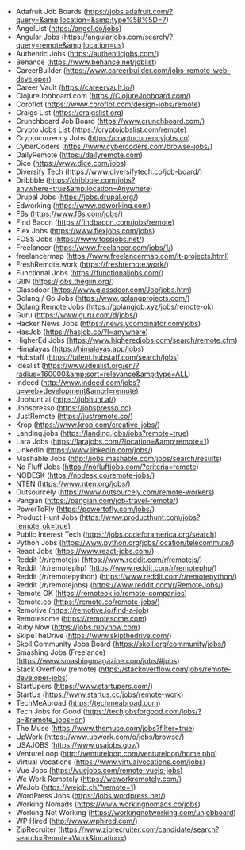 - Adafruit Job Boards (https://jobs.adafruit.com/?query=&amp;location=&amp;type%5B%5D=7)
- AngelList (https://angel.co/jobs)
- Angular Jobs (https://angularjobs.com/search/?query=remote&amp;location=us)
- Authentic Jobs (https://authenticjobs.com/)
- Behance (https://www.behance.net/joblist)
- CareerBuilder (https://www.careerbuilder.com/jobs-remote-web-developer)
- Career Vault (https://careervault.io/)
- ClojureJobboard.com (https://ClojureJobboard.com/)
- Coroflot (https://www.coroflot.com/design-jobs/remote)
- Craigs List (https://craigslist.org)
- Crunchboard Job Board (https://www.crunchboard.com/)
- Crypto Jobs List (https://cryptojobslist.com/remote)
- Cryptocurrency Jobs (https://cryptocurrencyjobs.co)
- CyberCoders (https://www.cybercoders.com/browse-jobs/)
- DailyRemote (https://dailyremote.com)
- Dice (https://www.dice.com/jobs)
- Diversify Tech (https://www.diversifytech.co/job-board/)
- Dribbble (https://dribbble.com/jobs?anywhere=true&amp;location=Anywhere)
- Drupal Jobs (https://jobs.drupal.org/)
- Edworking (https://www.edworking.com)
- F6s (https://www.f6s.com/jobs/)
- Find Bacon (https://findbacon.com/jobs/remote)
- Flex Jobs (https://www.flexjobs.com/jobs)
- FOSS Jobs (https://www.fossjobs.net/)
- Freelancer (https://www.freelancer.com/jobs/1/)
- freelancermap (https://www.freelancermap.com/it-projects.html)
- FreshRemote.work (https://freshremote.work/)
- Functional Jobs (https://functionaljobs.com/)
- GIIN (https://jobs.thegiin.org/)
- Glassdoor (https://www.glassdoor.com/Job/jobs.htm)
- Golang / Go Jobs (https://www.golangprojects.com/)
- Golang Remote Jobs (https://golangjob.xyz/jobs/remote-ok)
- Guru (https://www.guru.com/d/jobs/)
- Hacker News Jobs (https://news.ycombinator.com/jobs)
- HasJob (https://hasjob.co/?l=anywhere)
- HigherEd Jobs (https://www.higheredjobs.com/search/remote.cfm)
- Himalayas (https://himalayas.app/jobs)
- Hubstaff (https://talent.hubstaff.com/search/jobs)
- Idealist (https://www.idealist.org/en/?radius=160000&amp;sort=relevance&amp;type=ALL)
- Indeed (http://www.indeed.com/jobs?q=web+development&amp;l=remote)
- Jobhunt.ai (https://jobhunt.ai/)
- Jobspresso (https://jobspresso.co)
- JustRemote (https://justremote.co/)
- Krop (https://www.krop.com/creative-jobs/)
- Landing.jobs (https://landing.jobs/jobs?remote=true)
- Lara Jobs (https://larajobs.com/?location=&amp;remote=1)
- LinkedIn (https://www.linkedin.com/jobs/)
- Mashable Jobs (http://jobs.mashable.com/jobs/search/results)
- No Fluff Jobs (https://nofluffjobs.com/?criteria=remote)
- NODESK (https://nodesk.co/remote-jobs/)
- NTEN (https://www.nten.org/jobs/)
- Outsourcely (https://www.outsourcely.com/remote-workers)
- Pangian (https://pangian.com/job-travel-remote/)
- PowerToFly (https://powertofly.com/jobs/)
- Product Hunt Jobs (https://www.producthunt.com/jobs?remote_ok=true)
- Public Interest Tech (https://jobs.codeforamerica.org/search)
- Python Jobs (https://www.python.org/jobs/location/telecommute/)
- React Jobs (https://www.react-jobs.com/)
- Reddit (/r/remotejs) (https://www.reddit.com/r/remotejs/)
- Reddit (/r/remotephp) (https://www.reddit.com/r/remotephp/)
- Reddit (/r/remotepython) (https://www.reddit.com/r/remotepython/)
- Reddit (/r/remotejobs) (https://www.reddit.com/r/RemoteJobs/)
- Remote OK (https://remoteok.io/remote-companies)
- Remote.co (https://remote.co/remote-jobs/)
- Remotive (https://remotive.io/find-a-job)
- Remotesome (https://remotesome.com)
- Ruby Now (https://jobs.rubynow.com)
- SkipeTheDrive (https://www.skipthedrive.com/)
- Skoll Community Jobs Board (https://skoll.org/community/jobs/)
- Smashing Jobs (Freelance) (https://www.smashingmagazine.com/jobs/#jobs)
- Stack Overflow (remote) (https://stackoverflow.com/jobs/remote-developer-jobs)
- StartUpers (https://www.startupers.com/)
- StartUs (https://www.startus.cc/jobs/remote-work)
- TechMeAbroad (https://techmeabroad.com)
- Tech Jobs for Good (https://techjobsforgood.com/jobs/?q=&remote_jobs=on)
- The Muse (https://www.themuse.com/jobs?filter=true)
- UpWork (https://www.upwork.com/o/jobs/browse/)
- USAJOBS (https://www.usajobs.gov/)
- VentureLoop (http://ventureloop.com/ventureloop/home.php)
- Virtual Vocations (https://www.virtualvocations.com/jobs)
- Vue Jobs (https://vuejobs.com/remote-vuejs-jobs)
- We Work Remotely (https://weworkremotely.com/)
- WeJob (https://wejob.ch/?remote=1)
- WordPress Jobs (https://jobs.wordpress.net/)
- Working Nomads (https://www.workingnomads.co/jobs)
- Working Not Working (https://workingnotworking.com/unjobboard)
- WP Hired (http://www.wphired.com/)
- ZipRecruiter (https://www.ziprecruiter.com/candidate/search?search=Remote+Work&location=)